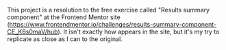 This project is a resolution to the free exercise called "Results summary component" at the Frontend Mentor site (https://www.frontendmentor.io/challenges/results-summary-component-CE_K6s0maV/hub). It isn't exactly how appears in the site, but it's my try to replicate as close as I can to the original. 